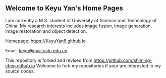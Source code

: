 ## Welcome to Keyu Yan's Home Pages

I am currently a M.S. student of University of Science and Technology of China. My research interests includes image fusion, image generation, image restoration and object detection.

Homepage: https://KeyuYan6.github.io

Email: keyu@mail.ustc.edu.cn

This repository is forked and revised from https://github.com/shiming-chen.github.io
Welcome to fork my repositories if your are interested in my source codes.
